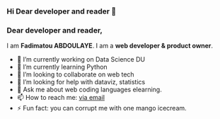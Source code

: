 ### Hi Dear developer and reader 👋

<!--
**fabdla/fabdla** is a ✨ _special_ ✨ repository because its `README.md` (this file) appears on your GitHub profile.

Here are some ideas to get you started:

- 🔭 I’m currently working on Data Science DU
- 🌱 I’m currently learning ...
- 👯 I’m looking to collaborate on web tech
- 🤔 I’m looking for help with dataviz, statistics
- 💬 Ask me about ...
- 📫 How to reach me: ...
- 😄 Pronouns: ...
- ⚡ Fun fact: ...
-->

### Dear developer and reader,

I am **Fadimatou ABDOULAYE**. I am a **web developer & product owner**.

- 🔭 I’m currently working on Data Science DU
- 🌱 I’m currently learning Python
- 👯 I’m looking to collaborate on web tech
- 🤔 I’m looking for help with dataviz, statistics
- 💬 Ask me about web coding languages elearning.
- 📫 How to reach me: [via email](afadimatou@gmail.com)
- ⚡ Fun fact: you can corrupt me with one mango icecream.

<!--
<p align="center">
  <img src="images/userstats.svg" />
</p>

<p align="center">
  <img src="https://streak-stats.demolab.com?user=hugolpz" />
</p>

<p align="center">
  <img src="http://github-profile-summary-cards.vercel.app/api/cards/repos-per-language?username=hugolpz&theme=default" />
  <img src="http://github-profile-summary-cards.vercel.app/api/cards/most-commit-language?username=hugolpz&theme=default" />
  <img src="http://github-profile-summary-cards.vercel.app/api/cards/productive-time?username=hugolpz&theme=default&utcOffset=1" />
 </p>
-->
